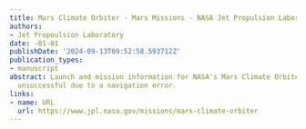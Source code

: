 ```yaml
---
title: Mars Climate Orbiter - Mars Missions - NASA Jet Propulsion Laboratory
authors:
- Jet Propoulsion Laboratory
date: -01-01
publishDate: '2024-09-13T09:52:58.593712Z'
publication_types:
- manuscript
abstract: Launch and mission information for NASA's Mars Climate Orbiter, which was
  unsuccessful due to a navigation error.
links:
- name: URL
  url: https://www.jpl.nasa.gov/missions/mars-climate-orbiter
---
```

